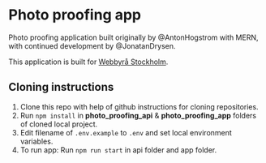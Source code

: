 # Photo proofing app
Photo proofing application built originally by @AntonHogstrom with MERN, with continued development by @JonatanDrysen.

This application is built for [Webbyrå Stockholm](https://webbyra-stockholm.nu/).

## Cloning instructions
1. Clone this repo with help of github instructions for cloning repositories.
2. Run `npm install` in **photo_proofing_api** & **photo_proofing_app** folders of cloned local project.
3. Edit filename of `.env.example` to `.env` and set local environment variables.
4. To run app: Run `npm run start` in api folder and app folder.
